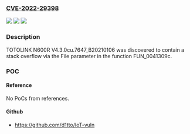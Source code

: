 ### [CVE-2022-29398](https://cve.mitre.org/cgi-bin/cvename.cgi?name=CVE-2022-29398)
![](https://img.shields.io/static/v1?label=Product&message=n%2Fa&color=blue)
![](https://img.shields.io/static/v1?label=Version&message=n%2Fa&color=blue)
![](https://img.shields.io/static/v1?label=Vulnerability&message=n%2Fa&color=brighgreen)

### Description

TOTOLINK N600R V4.3.0cu.7647_B20210106 was discovered to contain a stack overflow via the File parameter in the function FUN_0041309c.

### POC

#### Reference
No PoCs from references.

#### Github
- https://github.com/d1tto/IoT-vuln


